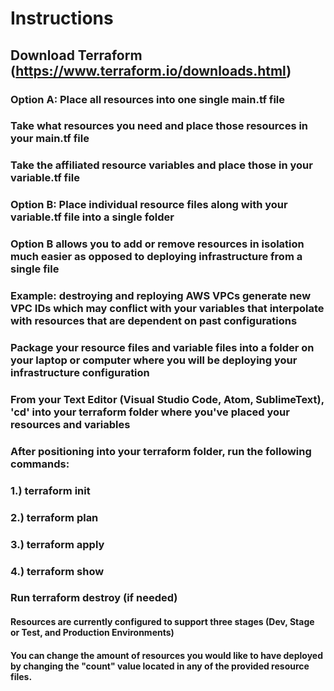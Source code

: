 # Instructions

## Download Terraform (https://www.terraform.io/downloads.html)

### Option A: Place all resources into one single main.tf file

### Take what resources you need and place those resources in your main.tf file
### Take the affiliated resource variables and place those in your variable.tf file

### Option B: Place individual resource files along with your variable.tf file into a single folder 
### Option B allows you to add or remove resources in isolation much easier as opposed to deploying infrastructure from a single file
### Example: destroying and reploying AWS VPCs generate new VPC IDs which may conflict with your variables that interpolate with resources that are dependent on past configurations

### Package your resource files and variable files into a folder on your laptop or computer where you will be deploying your infrastructure configuration

### From your Text Editor (Visual Studio Code, Atom, SublimeText), 'cd' into your terraform folder where you've placed your resources and variables
### After positioning into your terraform folder, run the following commands:

### 1.) terraform init
### 2.) terraform plan
### 3.) terraform apply
### 4.) terraform show

### Run terraform destroy (if needed)

#### Resources are currently configured to support three stages (Dev, Stage or Test, and Production Environments)
#### You can change the amount of resources you would like to have deployed by changing the "count" value located in any of the provided resource files.
